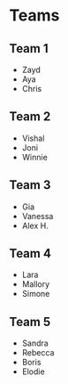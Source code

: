 # Teams

## Team 1
- Zayd
- Aya
- Chris

## Team 2
- Vishal
- Joni
- Winnie

## Team 3
- Gia
- Vanessa
- Alex H.

## Team 4
- Lara
- Mallory
- Simone

## Team 5
- Sandra
- Rebecca
- Boris
- Elodie

